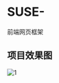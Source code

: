 # SUSE-
前端网页框架

## 项目效果图
![1](https://github.com/polly-culler/SUSE-GraduateDesignProject/blob/master/%E9%A1%B9%E7%9B%AE%E6%95%88%E6%9E%9C/1.jpg)	
